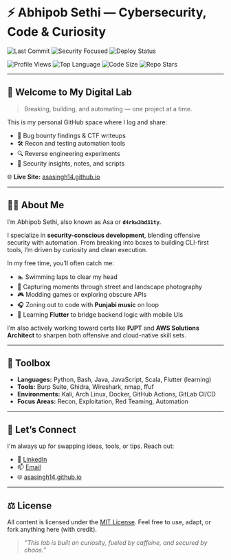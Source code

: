 # ⚡ Abhipob Sethi — Cybersecurity, Code & Curiosity

![Last Commit](https://img.shields.io/github/last-commit/asasingh14/asasingh14.github.io?color=cyan&logo=github&logoColor=white&style=flat-square)
![Security Focused](https://img.shields.io/badge/focus-cybersecurity-critical?logo=linux&style=flat-square&color=red)
![Deploy Status](https://img.shields.io/github/actions/workflow/status/asasingh14/asasingh14.github.io/pages-deploy.yml?label=site%20status&logo=githubactions&style=flat-square&color=green)

![Profile Views](https://komarev.com/ghpvc/?username=asasingh14&label=Profile%20Views&color=blueviolet&style=flat-square)
![Top Language](https://img.shields.io/github/languages/top/asasingh14/asasingh14.github.io?style=flat-square&color=orange)
![Code Size](https://img.shields.io/github/languages/code-size/asasingh14/asasingh14.github.io?style=flat-square&color=lightgrey)
![Repo Stars](https://img.shields.io/github/stars/asasingh14/asasingh14.github.io?style=flat-square&color=yellow)

---

## 🧠 Welcome to My Digital Lab

> Breaking, building, and automating — one project at a time.

This is my personal GitHub space where I log and share:
- 🐞 Bug bounty findings & CTF writeups
- 🛠️ Recon and testing automation tools
- 🔍 Reverse engineering experiments
- 📓 Security insights, notes, and scripts

🌐 **Live Site:** [asasingh14.github.io](https://asasingh14.github.io)

---

## 👨‍💻 About Me

I’m Abhipob Sethi, also known as Asa or **`d4rkw3bd31ty`**.

I specialize in **security-conscious development**, blending offensive security with automation. From breaking into boxes to building CLI-first tools, I’m driven by curiosity and clean execution.

In my free time, you’ll often catch me:
- 🏊 Swimming laps to clear my head  
- 📸 Capturing moments through street and landscape photography  
- 🎮 Modding games or exploring obscure APIs  
- 🎧 Zoning out to code with **Punjabi music** on loop  
- 📱 Learning **Flutter** to bridge backend logic with mobile UIs  

I’m also actively working toward certs like **PJPT** and **AWS Solutions Architect** to sharpen both offensive and cloud-native skill sets.

---

## 🧰 Toolbox

- **Languages:** Python, Bash, Java, JavaScript, Scala, Flutter (learning)
- **Tools:** Burp Suite, Ghidra, Wireshark, nmap, ffuf
- **Environments:** Kali, Arch Linux, Docker, GitHub Actions, GitLab CI/CD
- **Focus Areas:** Recon, Exploitation, Red Teaming, Automation

---

## 🤝 Let’s Connect

I'm always up for swapping ideas, tools, or tips. Reach out:

- 🔗 [LinkedIn](https://linkedin.com/in/aasethi)
- 📫 [Email](mailto:abhipob.s@email.here)
- 🌐 [asasingh14.github.io](https://asasingh14.github.io)

---

## ⚖️ License

All content is licensed under the [MIT License](https://opensource.org/licenses/MIT). Feel free to use, adapt, or fork anything here (with credit).

> *“This lab is built on curiosity, fueled by caffeine, and secured by chaos.”*
